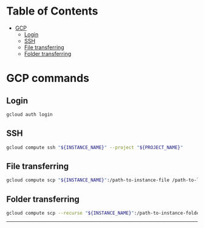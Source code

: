# Table of Contents

- [GCP](#gcp-commands)
  - [Login](#login)
  - [SSH](#ssh)
  - [File transferring](#file-transferring)
  - [Folder transferring](#folder-transferring)

# GCP commands

## Login

```bash
gcloud auth login
```

## SSH

```bash
gcloud compute ssh "${INSTANCE_NAME}" --project "${PROJECT_NAME}"
```

## File transferring

```bash
gcloud compute scp "${INSTANCE_NAME}":/path-to-instance-file /path-to-local-file --project "${PROJECT_NAME}"
```

## Folder transferring

```bash
gcloud compute scp --recurse "${INSTANCE_NAME}":/path-to-instance-folder /path-to-local-folder --project "${PROJECT_NAME}"
```

---
